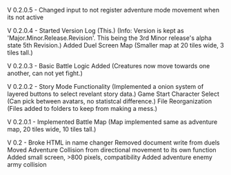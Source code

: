 V 0.2.0.5 -
Changed input to not register adventure mode movement when its not active

V 0.2.0.4 - 
Started Version Log (This.) (Info: Version is kept as 'Major.Minor.Release.Revision'. This being the 3rd Minor release's alpha state 5th Revision.)
Added Duel Screen Map (Smaller map at 20 tiles wide, 3 tiles tall.)

V 0.2.0.3 -
Basic Battle Logic Added (Creatures now move towards one another, can not yet fight.)

V 0.2.0.2 -
Story Mode Functionality (Implemented a onion system of layered buttons to select revelant story data.)
Game Start Character Select (Can pick between avatars, no statistcal difference.)
File Reorganization (Files added to folders to keep from making a mess.)

V 0.2.0.1 -
Implemented Battle Map (Map implemented same as adventure map, 20 tiles wide, 10 tiles tall.)

V 0.2 -
Broke HTML in name changer
Removed document write from duels
Moved Adventure Collision from directional movement to its own function
Added small screen, >800 pixels, compatibility
Added adventure enemy army collision

